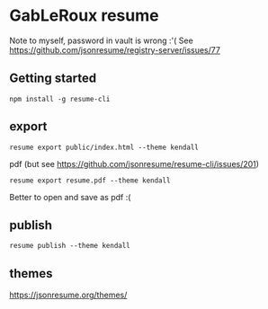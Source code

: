 # GabLeRoux resume

Note to myself, password in vault is wrong :'(
See https://github.com/jsonresume/registry-server/issues/77

## Getting started

    npm install -g resume-cli

## export
    
    resume export public/index.html --theme kendall

pdf (but see https://github.com/jsonresume/resume-cli/issues/201)

    resume export resume.pdf --theme kendall

Better to open and save as pdf :(

## publish

    resume publish --theme kendall

## themes

https://jsonresume.org/themes/
